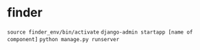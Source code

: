 # finder

`source finder_env/bin/activate`
`django-admin startapp [name of component]`
`python manage.py runserver`